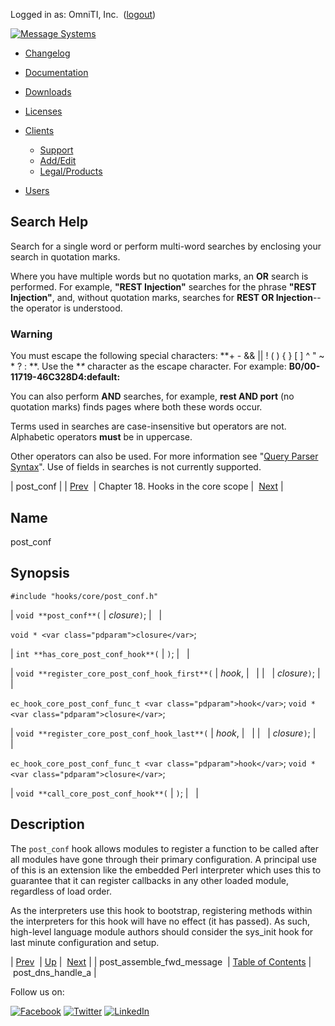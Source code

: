 Logged in as: OmniTI, Inc.  ([logout](https://support.messagesystems.com/logout.php))

[![Message Systems](https://support.messagesystems.com/images/ms-white205.png)](https://support.messagesystems.com/start.php) 

*   [Changelog](https://support.messagesystems.com/start.php?show=changelog)
*   [Documentation](https://support.messagesystems.com/docs/)
*   [Downloads](https://support.messagesystems.com/start.php)

*   [Licenses](https://support.messagesystems.com/license_summary.php)
*   <a href="">Clients</a>
    *   [Support](https://support.messagesystems.com/cs.php)
    *   [Add/Edit](https://support.messagesystems.com/edit_client.php)
    *   [Legal/Products](https://support.messagesystems.com/edit_products.php)
*   [Users](https://support.messagesystems.com/edit_customer.php)

## Search Help

Search for a single word or perform multi-word searches by enclosing your search in quotation marks.

Where you have multiple words but no quotation marks, an **OR** search is performed. For example, **"REST Injection"** searches for the phrase **"REST Injection"**, and, without quotation marks, searches for **REST OR Injection**--the operator is understood.

### Warning

You must escape the following special characters: **+ - && || ! ( ) { } [ ] ^ " ~ * ? : \**. Use the **\** character as the escape character. For example: **B0/00-11719-46C328D4\:default\:**

You can also perform **AND** searches, for example, **rest AND port** (no quotation marks) finds pages where both these words occur.

Terms used in searches are case-insensitive but operators are not. Alphabetic operators **must** be in uppercase.

Other operators can also be used. For more information see "[Query Parser Syntax](https://lucene.apache.org/core/old_versioned_docs/versions/3_0_0/queryparsersyntax.html)". Use of fields in searches is not currently supported.

| post_conf |
| [Prev](extending.hooks.core.post_assemble_fwd_message.php)  | Chapter 18. Hooks in the core scope |  [Next](extending.hooks.core.post_dns_handle_a.php) |

<a name="extending.hooks.core.post_conf"></a>
## Name

post_conf

## Synopsis

`#include "hooks/core/post_conf.h"`

| `void **post_conf**(` | <var class="pdparam">closure</var>`)`; |   |

`void * <var class="pdparam">closure</var>`;

| `int **has_core_post_conf_hook**(` | `)`; |   |

| `void **register_core_post_conf_hook_first**(` | <var class="pdparam">hook</var>, |   |
|   | <var class="pdparam">closure</var>`)`; |   |

`ec_hook_core_post_conf_func_t <var class="pdparam">hook</var>`;
`void *<var class="pdparam">closure</var>`;

| `void **register_core_post_conf_hook_last**(` | <var class="pdparam">hook</var>, |   |
|   | <var class="pdparam">closure</var>`)`; |   |

`ec_hook_core_post_conf_func_t <var class="pdparam">hook</var>`;
`void *<var class="pdparam">closure</var>`;

| `void **call_core_post_conf_hook**(` | `)`; |   |

<a name="idp22195568"></a>
## Description

The `post_conf` hook allows modules to register a function to be called after all modules have gone through their primary configuration. A principal use of this is an extension like the embedded Perl interpreter which uses this to guarantee that it can register callbacks in any other loaded module, regardless of load order.

As the interpreters use this hook to bootstrap, registering methods within the interpreters for this hook will have no effect (it has passed). As such, high-level language module authors should consider the sys_init hook for last minute configuration and setup.

| [Prev](extending.hooks.core.post_assemble_fwd_message.php)  | [Up](extending.hooks.core.php) |  [Next](extending.hooks.core.post_dns_handle_a.php) |
| post_assemble_fwd_message  | [Table of Contents](index.php) |  post_dns_handle_a |

Follow us on:

[![Facebook](https://support.messagesystems.com/images/icon-facebook.png)](http://www.facebook.com/messagesystems) [![Twitter](https://support.messagesystems.com/images/icon-twitter.png)](http://twitter.com/#!/MessageSystems) [![LinkedIn](https://support.messagesystems.com/images/icon-linkedin.png)](http://www.linkedin.com/company/message-systems)